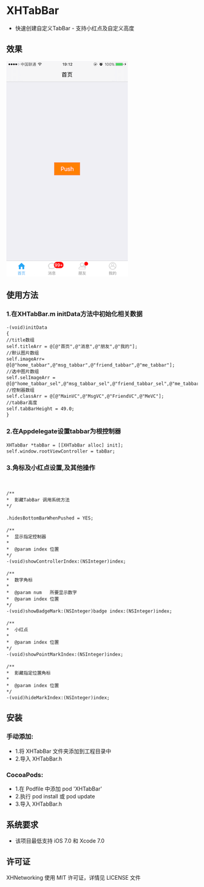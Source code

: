 # XHTabBar
* 快速创建自定义TabBar - 支持小红点及自定义高度

## 效果
![image](https://raw.githubusercontent.com/CoderZhuXH/XHTabBar/master/DEMO.PNG)

## 使用方法
### 1.在XHTabBar.m initData方法中初始化相关数据
```objc
-(void)initData
{
//title数组
self.titleArr = @[@"首页",@"消息",@"朋友",@"我的"];
//默认图片数组
self.imageArr= @[@"home_tabbar",@"msg_tabbar",@"friend_tabbar",@"me_tabbar"];
//选中图片数组
self.selImageArr = @[@"home_tabbar_sel",@"msg_tabbar_sel",@"friend_tabbar_sel",@"me_tabbar_sel"];
//控制器数组
self.classArr = @[@"MainVC",@"MsgVC",@"FriendVC",@"MeVC"];
//tabBar高度
self.tabBarHeight = 49.0;
}
```
### 2.在Appdelegate设置tabbar为根控制器
```objc
XHTabBar *tabBar = [[XHTabBar alloc] init];
self.window.rootViewController = tabBar;
```
### 3.角标及小红点设置,及其他操作

```objc


/**
*  影藏TabBar 调用系统方法
*/

.hidesBottomBarWhenPushed = YES;

/**
*  显示指定控制器
*
*  @param index 位置
*/
-(void)showControllerIndex:(NSInteger)index;

/**
*  数字角标
*
*  @param num   所要显示数字
*  @param index 位置
*/
-(void)showBadgeMark:(NSInteger)badge index:(NSInteger)index;

/**
*  小红点
*
*  @param index 位置
*/
-(void)showPointMarkIndex:(NSInteger)index;

/**
*  影藏指定位置角标
*
*  @param index 位置
*/
-(void)hideMarkIndex:(NSInteger)index;

```

##  安装
### 手动添加:<br>
*   1.将 XHTabBar 文件夹添加到工程目录中<br>
*   2.导入 XHTabBar.h

### CocoaPods:<br>
*   1.在 Podfile 中添加 pod 'XHTabBar'<br>
*   2.执行 pod install 或 pod update<br>
*   3.导入 XHTabBar.h

##  系统要求
*   该项目最低支持 iOS 7.0 和 Xcode 7.0

##  许可证
XHNetworking 使用 MIT 许可证，详情见 LICENSE 文件